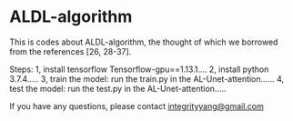 # ALDL-algorithm
This is codes about ALDL-algorithm, the thought of which we borrowed from the references [26, 28-37]. 

Steps:
1, install tensorflow Tensorflow-gpu==1.13.1....
2, install python 3.7.4.....
3, train the model: run the train.py in the AL-Unet-attention......
4, test the model: run the test.py in the AL-Unet-attention..... 

If you have any questions, please contact integrityyang@gmail.com
